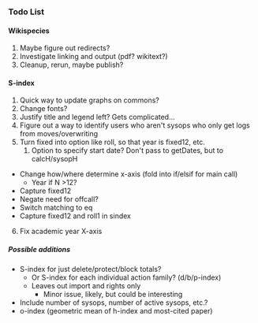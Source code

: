 ### Todo List

#### Wikispecies
1. Maybe figure out redirects?
2. Investigate linking and output (pdf?  wikitext?)
3. Cleanup, rerun, maybe publish?


#### S-index
1. Quick way to update graphs on commons?
2. Change fonts?
3. Justify title and legend left?  Gets complicated...
4. Figure out a way to identify users who aren't sysops who only get logs from moves/overwriting
5. Turn fixed into option like roll, so that year is fixed12, etc.
    1. Option to specify start date?  Don't pass to getDates, but to calcH/sysopH

* Change how/where determine x-axis (fold into if/elsif for main call)
    * Year if N >12?
* Capture fixed12
* Negate need for offcall?
* Switch matching to eq
* Capture fixed12 and roll1 in sindex


6. Fix academic year X-axis

##### Possible additions
* S-index for just delete/protect/block totals?
    * Or S-index for each individual action family? (d/b/p-index)
    * Leaves out import and rights only
        * Minor issue, likely, but could be interesting
* Include number of sysops, number of active sysops, etc.?
* o-index (geometric mean of h-index and most-cited paper)
